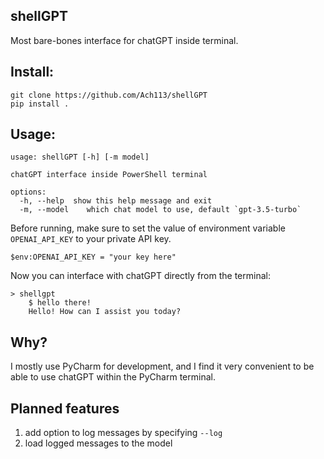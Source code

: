 ## shellGPT
Most bare-bones interface for chatGPT inside terminal.

## Install:
```
git clone https://github.com/Ach113/shellGPT
pip install .
```

## Usage:
```
usage: shellGPT [-h] [-m model]

chatGPT interface inside PowerShell terminal

options:
  -h, --help  show this help message and exit
  -m, --model    which chat model to use, default `gpt-3.5-turbo`
```
Before running, make sure to set the value of environment variable
`OPENAI_API_KEY` to your private API key.
```
$env:OPENAI_API_KEY = "your key here"
```
Now you can interface with chatGPT directly from the terminal:
```
> shellgpt
    $ hello there!
    Hello! How can I assist you today?
```

## Why?
I mostly use PyCharm for development, and I find it very convenient
to be able to use chatGPT within the PyCharm terminal.

## Planned features
1. add option to log messages by specifying `--log` 
2. load logged messages to the model